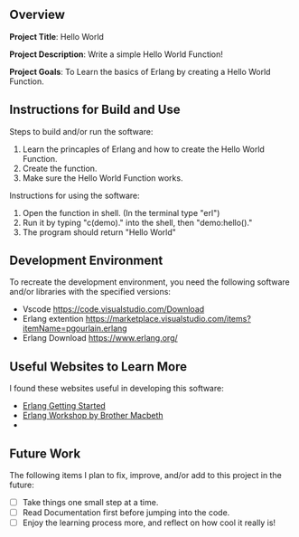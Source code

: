 ## Overview

**Project Title**: Hello World

**Project Description**: Write a simple Hello World Function!

**Project Goals**: To Learn the basics of Erlang by creating a Hello World Function.

## Instructions for Build and Use

Steps to build and/or run the software:

1. Learn the princaples of Erlang and how to create the Hello World Function.
2. Create the function.
3. Make sure the Hello World Function works.

Instructions for using the software:

1. Open the function in shell. (In the terminal type "erl")
2. Run it by typing "c(demo)." into the shell, then "demo:hello()."
3. The program should return "Hello World"

## Development Environment 

To recreate the development environment, you need the following software and/or libraries with the specified versions:

* Vscode https://code.visualstudio.com/Download
* Erlang extention https://marketplace.visualstudio.com/items?itemName=pgourlain.erlang
* Erlang Download https://www.erlang.org/

## Useful Websites to Learn More

I found these websites useful in developing this software:

* [Erlang Getting Started](https://www.erlang.org/doc/getting_started/seq_prog)
* [Erlang Workshop by Brother Macbeth](https://video.byui.edu/media/t/1_n1vqes53)
*

## Future Work

The following items I plan to fix, improve, and/or add to this project in the future:

* [ ] Take things one small step at a time.
* [ ] Read Documentation first before jumping into the code.
* [ ] Enjoy the learning process more, and reflect on how cool it really is!
